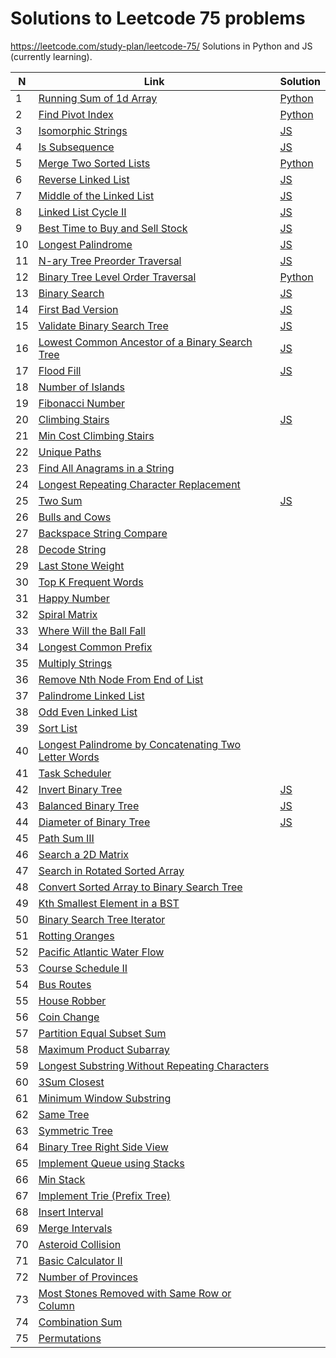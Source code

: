 # Solutions to Leetcode 75 problems
https://leetcode.com/study-plan/leetcode-75/
Solutions in Python and JS (currently learning).


| N   | Link                                                                                                                                        | Solution                                                   |
| --- | ------------------------------------------------------------------------------------------------------------------------------------------- | ---------------------------------------------------------- |
| 1   | [Running Sum of 1d Array](https://leetcode.com/problems/running-sum-of-1d-array/)                                                           | [Python](leetcode_easy/1480_running_sum.md)                |
| 2   | [Find Pivot Index](https://leetcode.com/problems/find-pivot-index/description/)                                                             | [Python](leetcode_easy/724_pivot_index.py)                 |
| 3   | [Isomorphic Strings](https://leetcode.com/problems/isomorphic-strings/description/)                                                         | [JS](leetcode_easy/205_isomorphic_strings.js)              |
| 4   | [Is Subsequence](https://leetcode.com/problems/is-subsequence/description/)                                                                 | [JS](leetcode_easy/392_is_subsequence.js)                  |
| 5   | [Merge Two Sorted Lists](https://leetcode.com/problems/merge-two-sorted-lists/)                                                             | [Python](leetcode_easy/21_merge_2_sorted_lists.py)         |
| 6   | [Reverse Linked List](https://leetcode.com/problems/reverse-linked-list/)                                                                   | [JS](leetcode_easy/206_reverse_linked_list.js)             |
| 7   | [Middle of the Linked List](https://leetcode.com/problems/middle-of-the-linked-list/)                                                       | [JS](leetcode_easy/876_middle_of_linked_list.js)           |
| 8   | [Linked List Cycle II](https://leetcode.com/problems/linked-list-cycle-ii/)                                                                 | [JS](leetcode_medium/142_linked_list_cycle2.js)            |
| 9   | [Best Time to Buy and Sell Stock](https://leetcode.com/problems/best-time-to-buy-and-sell-stock/)                                           | [JS](leetcode_easy/121_best_time_stocks.js)                |
| 10  | [Longest Palindrome](https://leetcode.com/problems/longest-palindrome/)                                                                     | [JS](leetcode_easy/409_longest_palindrome.js)              |
| 11  | [N-ary Tree Preorder Traversal](https://leetcode.com/problems/n-ary-tree-preorder-traversal/)                                               | [JS](leetcode_easy/589_nary_tree_preorder.js)              |
| 12  | [Binary Tree Level Order Traversal](https://leetcode.com/problems/binary-tree-level-order-traversal/)                                       | [Python](leetcode_medium/102_binary_tree_level_order.py)   |
| 13  | [Binary Search](https://leetcode.com/problems/binary-search/)                                                                               | [JS](leetcode_easy/704_binary_search.js)                   |
| 14  | [First Bad Version](https://leetcode.com/problems/first-bad-version/)                                                                       | [JS](leetcode_easy/278_first_bad_version.js)               |
| 15  | [Validate Binary Search Tree](https://leetcode.com/problems/validate-binary-search-tree/)                                                   | [JS](leetcode_medium/98_valid_bst.js)                      |
| 16  | [Lowest Common Ancestor of a Binary Search Tree](https://leetcode.com/problems/lowest-common-ancestor-of-a-binary-search-tree/)             | [JS](leetcode_medium/235_lowest_common_ancestor_of_bst.js) |
| 17  | [Flood Fill](https://leetcode.com/problems/flood-fill/)                                                                                     | [JS](leetcode_easy/733_flood_fill.js)                      |
| 18  | [Number of Islands](https://leetcode.com/problems/number-of-islands/)                                                                       |                                                            |
| 19  | [Fibonacci Number](https://leetcode.com/problems/fibonacci-number/)                                                                         |                                                            |
| 20  | [Climbing Stairs](https://leetcode.com/problems/climbing-stairs/)                                                                           | [JS](leetcode_easy/70_climbing_stairs.js)                  |
| 21  | [Min Cost Climbing Stairs](https://leetcode.com/problems/min-cost-climbing-stairs/)                                                         |                                                            |
| 22  | [Unique Paths](https://leetcode.com/problems/unique-paths/)                                                                                 |                                                            |
| 23  | [Find All Anagrams in a String](https://leetcode.com/problems/find-all-anagrams-in-a-string/)                                               |                                                            |
| 24  | [Longest Repeating Character Replacement](https://leetcode.com/problems/longest-repeating-character-replacement/)                           |                                                            |
| 25  | [Two Sum](https://leetcode.com/problems/two-sum/)                                                                                           | [JS](leetcode_easy/1_two_sum.js)                           |
| 26  | [Bulls and Cows](https://leetcode.com/problems/bulls-and-cows/)                                                                             |                                                            |
| 27  | [Backspace String Compare](https://leetcode.com/problems/backspace-string-compare/)                                                         |                                                            |
| 28  | [Decode String](https://leetcode.com/problems/decode-string/)                                                                               |                                                            |
| 29  | [Last Stone Weight](https://leetcode.com/problems/last-stone-weight/)                                                                       |                                                            |
| 30  | [Top K Frequent Words](https://leetcode.com/problems/top-k-frequent-words/)                                                                 |                                                            |
| 31  | [Happy Number](https://leetcode.com/problems/happy-number/)                                                                                 |                                                            |
| 32  | [Spiral Matrix](https://leetcode.com/problems/spiral-matrix/)                                                                               |                                                            |
| 33  | [Where Will the Ball Fall](https://leetcode.com/problems/where-will-the-ball-fall/)                                                         |                                                            |
| 34  | [Longest Common Prefix](https://leetcode.com/problems/longest-common-prefix/)                                                               |                                                            |
| 35  | [Multiply Strings](https://leetcode.com/problems/multiply-strings/)                                                                         |                                                            |
| 36  | [Remove Nth Node From End of List](https://leetcode.com/problems/remove-nth-node-from-end-of-list/)                                         |                                                            |
| 37  | [Palindrome Linked List](https://leetcode.com/problems/palindrome-linked-list/)                                                             |                                                            |
| 38  | [Odd Even Linked List](https://leetcode.com/problems/odd-even-linked-list/)                                                                 |                                                            |
| 39  | [Sort List](https://leetcode.com/problems/sort-list/)                                                                                       |                                                            |
| 40  | [Longest Palindrome by Concatenating Two Letter Words](https://leetcode.com/problems/longest-palindrome-by-concatenating-two-letter-words/) |                                                            |
| 41  | [Task Scheduler](https://leetcode.com/problems/task-scheduler/)                                                                             |                                                            |
| 42  | [Invert Binary Tree](https://leetcode.com/problems/invert-binary-tree/)                                                                     | [JS](leetcode_easy/226_invert_binary_tree.js)              |
| 43  | [Balanced Binary Tree](https://leetcode.com/problems/balanced-binary-tree/)                                                                 | [JS](leetcode_easy/110_balanced_binary_tree.js)            |
| 44  | [Diameter of Binary Tree](https://leetcode.com/problems/diameter-of-binary-tree/)                                                           | [JS](leetcode_easy/543_diameter_binary_tree.js)            |
| 45  | [Path Sum III](https://leetcode.com/problems/path-sum-iii/)                                                                                 |                                                            |
| 46  | [Search a 2D Matrix](https://leetcode.com/problems/search-a-2d-matrix/)                                                                     |                                                            |
| 47  | [Search in Rotated Sorted Array](https://leetcode.com/problems/search-in-rotated-sorted-array/)                                             |                                                            |
| 48  | [Convert Sorted Array to Binary Search Tree](https://leetcode.com/problems/convert-sorted-array-to-binary-search-tree/)                     |                                                            |
| 49  | [Kth Smallest Element in a BST](https://leetcode.com/problems/kth-smallest-element-in-a-bst/)                                               |                                                            |
| 50  | [Binary Search Tree Iterator](https://leetcode.com/problems/binary-search-tree-iterator/)                                                   |                                                            |
| 51  | [Rotting Oranges](https://leetcode.com/problems/rotting-oranges/)                                                                           |                                                            |
| 52  | [Pacific Atlantic Water Flow](https://leetcode.com/problems/pacific-atlantic-water-flow/)                                                   |                                                            |
| 53  | [Course Schedule II](https://leetcode.com/problems/course-schedule-ii/)                                                                     |                                                            |
| 54  | [Bus Routes](https://leetcode.com/problems/bus-routes/)                                                                                     |                                                            |
| 55  | [House Robber](https://leetcode.com/problems/house-robber/)                                                                                 |                                                            |
| 56  | [Coin Change](https://leetcode.com/problems/coin-change/)                                                                                   |                                                            |
| 57  | [Partition Equal Subset Sum](https://leetcode.com/problems/partition-equal-subset-sum/)                                                     |                                                            |
| 58  | [Maximum Product Subarray](https://leetcode.com/problems/maximum-product-subarray/)                                                         |                                                            |
| 59  | [Longest Substring Without Repeating Characters](https://leetcode.com/problems/longest-substring-without-repeating-characters/)             |                                                            |
| 60  | [3Sum Closest](https://leetcode.com/problems/3sum-closest/)                                                                                 |                                                            |
| 61  | [Minimum Window Substring](https://leetcode.com/problems/minimum-window-substring/)                                                         |                                                            |
| 62  | [Same Tree](https://leetcode.com/problems/same-tree/)                                                                                       |                                                            |
| 63  | [Symmetric Tree](https://leetcode.com/problems/symmetric-tree/)                                                                             |                                                            |
| 64  | [Binary Tree Right Side View](https://leetcode.com/problems/binary-tree-right-side-view/)                                                   |                                                            |
| 65  | [Implement Queue using Stacks](https://leetcode.com/problems/implement-queue-using-stacks/)                                                 |                                                            |
| 66  | [Min Stack](https://leetcode.com/problems/min-stack/)                                                                                       |                                                            |
| 67  | [Implement Trie (Prefix Tree)](https://leetcode.com/problems/implement-trie-prefix-tree/)                                                   |                                                            |
| 68  | [Insert Interval](https://leetcode.com/problems/insert-interval/)                                                                           |                                                            |
| 69  | [Merge Intervals](https://leetcode.com/problems/merge-intervals/)                                                                           |                                                            |
| 70  | [Asteroid Collision](https://leetcode.com/problems/asteroid-collision/)                                                                     |                                                            |
| 71  | [Basic Calculator II](https://leetcode.com/problems/basic-calculator-ii/)                                                                   |                                                            |
| 72  | [Number of Provinces](https://leetcode.com/problems/number-of-provinces/)                                                                   |                                                            |
| 73  | [Most Stones Removed with Same Row or Column](https://leetcode.com/problems/most-stones-removed-with-same-row-or-column/)                   |                                                            |
| 74  | [Combination Sum](https://leetcode.com/problems/combination-sum/)                                                                           |                                                            |
| 75  | [Permutations](https://leetcode.com/problems/permutations/)                                                                                 |                                                            |